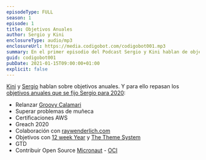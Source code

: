 ```yaml
---
episodeType: FULL
season: 1
episode: 1
title: Objetivos Anuales
author: Sergio y Kini
enclosureType: audio/mp3
enclosureUrl: https://media.codigobot.com/codigobot001.mp3
summary: En el primer episodio del Podcast Sergio y Kini hablan de objetivos anuales
guid: codigobot001
pubDate: 2021-01-15T09:00:00+01:00
explicit: false
---
```


[Kini](https://kinisoftware.com) y  [Sergio](https://sergiodelamo.com) hablan sobre objetivos anuales. Y para ello repasan los [objetivos anuales que se fijo Sergio para 2020](https://groovycalamari.com/issues/171/index.html#start): 

- Relanzar [Groovy Calamari](https://groovycalamari.com)
- Superar problemas de muñeca
- Certificaciones AWS
- Greach 2020
- Colaboración con [raywenderlich.com](https://raywenderlich.com)
- Objetivos con [12 week Year](https://12weekyear.com) y [The Theme System](https://www.thethemesystem.com)
- GTD
- Contribuir Open Source [Micronaut](https://micronaut.io) - [OCI](https://objectcomputing.com)
